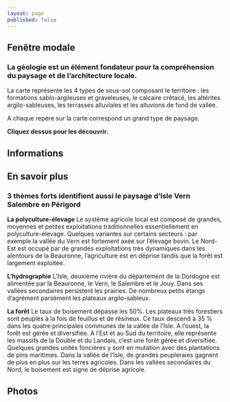 ```yaml
---
layout: page
published: false
---
```


## Fenêtre modale
### **La géologie est un élément fondateur pour la compréhension du paysage et de l’architecture locale.**

La carte représente les 4 types de sous-sol composant le territoire : les formations sablo-argileuses et graveleuses, le calcaire crétacé, les altérites argilo-sableuses, les terrasses alluviales et les alluvions de fond de vallée.

A chaque repère sur la carte correspond un grand type de paysage.

**Cliquez dessus pour les découvrir.**


## Informations
## En savoir plus
### **3 thèmes forts identifient aussi le paysage d’Isle Vern Salembre en Périgord**

**La polyculture-élevage**
Le système agricole local est composé de grandes, moyennes et petites exploitations traditionnelles essentiellement en polyculture-élevage. Quelques variantes sur certains secteurs : par exemple la vallée du Vern est fortement axée sur l’élevage bovin. Le Nord-Est est occupé par de grandes exploitations très dynamiques dans les alentours de la Beauronne, l’agriculture est en déprise tandis que la forêt est largement exploitée.

**L’hydrographie**
L’Isle, deuxième rivière du département de la Dordogne est alimentée par la Beauronne, le Vern, le Salembre et le Jouy. Dans ses vallées secondaires persistent les prairies. De nombreux  petits étangs d’agrément parsèment les plateaux argilo-sableux.

**La forêt**
Le taux de boisement dépasse les 50%. Les plateaux très forestiers sont peuplés à la fois de feuillus et de résineux. Ce taux descend à 35 % dans les quatre principales communes de la vallée de l’Isle.
A l’ouest, la forêt est gérée et diversifiée. A l’Est et au Sud du territoire, elle représente les massifs de la Double et du Landais, c’est une forêt gérée et diversifiée. Quelques grandes unités foncières y sont en mutation avec des plantations de pins maritimes. 
Dans la vallée de l’Isle, de grandes peupleraies gagnent de plus en plus sur les terres agricoles. Dans les vallées secondaires du Nord, le boisement est signe de déprise agricole.

## Photos
